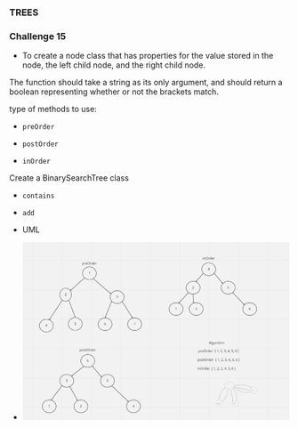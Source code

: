 ### TREES

### Challenge 15


* To create a node class that has properties for the value stored in the node, the left child node, and the right child node.

The function should take a string as its only argument, and should return a boolean representing whether or not the brackets match.

type of methods to use:

- ``` preOrder ```

- ``` postOrder ```

-  ``` inOrder ```


Create a BinarySearchTree class


-  ``` contains ```

-  ``` add ```


- UML

- ![UML lab 15](lab015.png)
